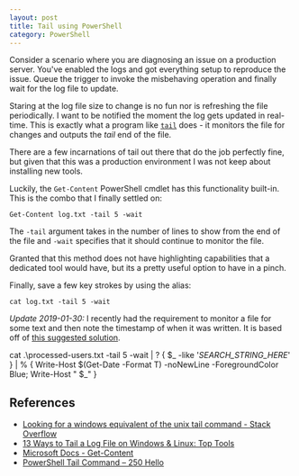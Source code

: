 ```yaml
---
layout: post
title: Tail using PowerShell
category: PowerShell
---
```

Consider a scenario where you are diagnosing an issue on a production server. You've enabled the logs and got everything setup to reproduce the issue. Queue the trigger to invoke the misbehaving operation and finally wait for the log file to update.

Staring at the log file size to change is no fun nor is refreshing the file periodically. I want to be notified the moment the log gets updated in real-time. This is exactly what a program like [`tail`](https://en.wikipedia.org/wiki/Tail_(Unix)) does - it monitors the file for changes and outputs the *tail* end of the file.

There are a few incarnations of tail out there that do the job perfectly fine, but given that this was a production environment I was not keep about installing new tools.

Luckily, the `Get-Content` PowerShell cmdlet has this functionality built-in. This is the combo that I finally settled on:

<!--excerpt-->

`Get-Content log.txt -tail 5 -wait`

The `-tail` argument takes in the number of lines to show from the end of the file and `-wait` specifies that  it should continue to monitor the file.

Granted that this method does not have highlighting capabilities that a dedicated tool would have, but its a pretty useful option to have in a pinch.

Finally, save a few key strokes by using the alias:

`cat log.txt -tail 5 -wait`

*Update 2019-01-30:* I recently had the requirement to monitor a file for some text and then note the timestamp of when it was written. It is based off of [this suggested solution](https://blogs.technet.microsoft.com/rmilne/2016/06/03/powershell-tail-command/#comment-90245).

cat .\processed-users.txt -tail 5 -wait | ? { $_ -like '*SEARCH_STRING_HERE*' } | % { Write-Host $(Get-Date -Format T) -noNewLine -ForegroundColor Blue; Write-Host " $_"   }

## References

- [Looking for a windows equivalent of the unix tail command - Stack Overflow](https://stackoverflow.com/questions/187587/looking-for-a-windows-equivalent-of-the-unix-tail-command)
- [13 Ways to Tail a Log File on Windows & Linux: Top Tools](https://stackify.com/13-ways-to-tail-a-log-file-on-windows-unix/)
- [Microsoft Docs - Get-Content](https://docs.microsoft.com/en-us/powershell/module/Microsoft.PowerShell.Management/Get-Content?view=powershell-5.1)
- [PowerShell Tail Command – 250 Hello](https://blogs.technet.microsoft.com/rmilne/2016/06/03/powershell-tail-command/#comment-90245)
